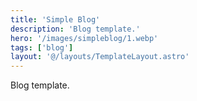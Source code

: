 ```yaml
---
title: 'Simple Blog'
description: 'Blog template.'
hero: '/images/simpleblog/1.webp'
tags: ['blog']
layout: '@/layouts/TemplateLayout.astro'
---
```


Blog template.
